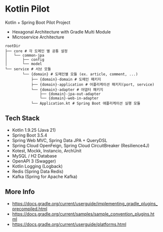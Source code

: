 # Kotlin Pilot
Kotlin + Spring Boot Pilot Project

- Hexagonal Architecture with Gradle Multi Module
- Microservice Architecture

```
rootDir
├── core # 각 도메인 별 공통 설정
│   └── common-jpa
│       ├── config
│       └── model
└── service # 서브 모듈
		└── {domain} # 도메인별 모듈 (ex. article, comment, ...)
		    ├── {domain}-domain # 도메인 패키지
		    ├── {domain}-application # 어플리케이션 패키지(port, service)
		    └── {domain}-adapter # 어댑터 패키지
		        ├── {domain}-jpa-out-adapter 
		        └── {domain}-web-in-adapter
		    └── Application.kt # Spring Boot 애플리케이션 실행 모듈
```

## Tech Stack
- Kotlin 1.9.25 (Java 21)
- Spring Boot 3.5.4
- Spring Web MVC, Spring Data JPA + QueryDSL
- Spring Cloud OpenFeign, Spring Cloud CircuitBreaker (Resilience4J)
- Kotest, Mockk, Instancio, ArchUnit
- MySQL / H2 Database
- OpenAPI 3 (Swagger)
- Kotlin Logging (Logback)
- Redis (Spring Data Redis)
- Kafka (Spring for Apache Kafka)

## More Info
- https://docs.gradle.org/current/userguide/implementing_gradle_plugins_precompiled.html
- https://docs.gradle.org/current/samples/sample_convention_plugins.html
- https://docs.gradle.org/current/userguide/platforms.html